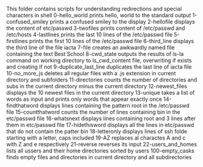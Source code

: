 This folder contains scripts for understanding redirections and special characters in shell
0-hello_world prints hello, world to the standard output
1-confused_smiley prints a confused smiley to the display
2-hellofile displays the content of etc/passwd
3-twofiles prints content of /etc/passwd and /etc/hosts
4-lastlines prints the last 10 lines of the /etc/passwd file
5-firstlines prints the first 10 lines of the /etc/passwd file
6-third_line displays the third line of the file iacta
7-file creates an awkwardly named file containing the text Best School
8-cwd_state outputs the results of ls-la command on working directory to ls_cwd_content file, overwriting if exists and creating if not
9-duplicate_last_line duplicates the last line of iacta file
10-no_more_js deletes all regular files with a .js extension in current directory and subfolders
11-directories counts the number of directories and subs in the current directory minus the current directory
12-newest_files displays the 10 newest files in the current directory
13-unique takes a list of words as input and prints only words that appear exactly once
14-findthatword displays lines containing the pattern root in the /etc/passwd file
15-countthatword counts the number of lines containing bin in the etc/passwd file
16-whatsnext displays lines containing root and 3 lines after them in etc/passwd file
17-hidethisword displays all the lines in etc/passwd that do not contain the patter bin
18-letteronly displays lines of ssh folde starting with a letter, caps included
19-AZ replaces al charactes A and c with Z and e respectively
21-reverse reverses its input
22-users_and_homes lists all ussers and their home directories sorted by users
100-empty_casks finds empty files and directories in current directory and all subdirectories
